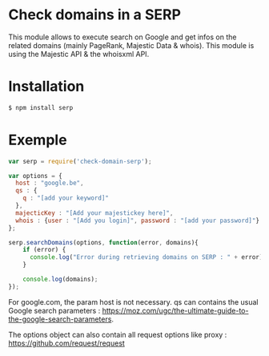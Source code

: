 # Check domains in a SERP

This module allows to execute search on Google and get infos on the related domains (mainly PageRank, Majestic Data & whois).
This module is using the Majestic API & the whoisxml API.

# Installation

``` bash
$ npm install serp
```

# Exemple

``` javascript
var serp = require('check-domain-serp');

var options = {
  host : "google.be",
  qs : {
    q : "[add your keyword]"
  },
  majecticKey : "[Add your majestickey here]",
  whois : {user : "[Add you login]", password : "[add your password]"}
};

serp.searchDomains(options, function(error, domains){
    if (error) {
      console.log("Error during retrieving domains on SERP : " + error);
    }

    console.log(domains);
});

```

For google.com, the param host is not necessary.
qs can contains the usual Google search parameters : https://moz.com/ugc/the-ultimate-guide-to-the-google-search-parameters.

The options object can also contain all request options like proxy : https://github.com/request/request
